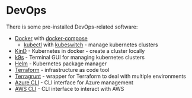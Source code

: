 # DevOps

There is some pre-installed DevOps-related software:

- [Docker](https://www.docker.com/) with [docker-compose](https://docs.docker.com/compose/)
  - [kubectl](https://kubernetes.io/docs/tasks/tools/#kubectl) with [kubeswitch](https://github.com/danielfoehrKn/kubeswitch) - manage kubernetes clusters
- [KinD](https://kind.sigs.k8s.io/) - Kubernetes in docker - create a cluster locally
- [k9s](https://github.com/derailed/k9s) - Terminal GUI for managing kubernetes clusters
- [Helm](https://github.com/helm/helm) - Kubernetes package manager
- [Terraform](https://github.com/hashicorp/terraform) - infrastructure as code tool
- [Terragrunt](https://github.com/gruntwork-io/terragrunt) - wrapper for Terraform to deal with multiple environments
- [Azure CLI](https://learn.microsoft.com/en-us/cli/azure/) - CLI interface for Azure management
- [AWS CLI](https://github.com/aws/aws-cli) - CLI interface to interact with AWS

